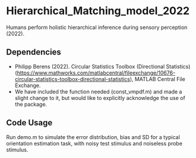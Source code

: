 # Hierarchical\_Matching\_model\_2022
Humans perform holistic hierarchical inference during
sensory perception (2022). 

## Dependencies
* Philipp Berens (2022). Circular Statistics Toolbox (Directional Statistics) (https://www.mathworks.com/matlabcentral/fileexchange/10676-circular-statistics-toolbox-directional-statistics), MATLAB Central File Exchange. 
* We have included the function needed (const_vmpdf.m) and made a slight change to it, but would like to explicitly acknowledge the use of the package.

## Code Usage
Run demo.m to simulate the error distribution, bias and SD for a typical orientation estimation task, with noisy test stimulus and noiseless probe stimulus. 
